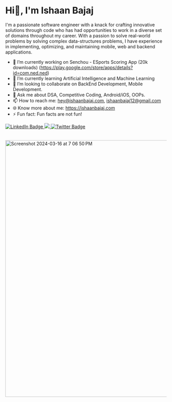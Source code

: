 # Hi👋, I'm Ishaan Bajaj

I'm a passionate software engineer with a knack for crafting innovative solutions through
code who has had opportunities to work in a diverse set of domains throughout my career.
With a passion to solve real-world problems by solving complex data-structures problems,
I have experience in implementing, optimizing, and maintaining
mobile, web and backend applications.


- 🔭 I’m currently working on Senchou - ESports Scoring App (20k downloads) (https://play.google.com/store/apps/details?id=com.ned.ned)
- 🌱 I’m currently learning Artificial Intelligence and Machine Learning
- 👯 I’m looking to collaborate on BackEnd Development, Mobile Development.
- 💬 Ask me about DSA, Competitive Coding, Android/iOS, OOPs.
- 📫 How to reach me: hey@ishaanbajaj.com, ishaanbajaj12@gmail.com
- 🌐 Know more about me: https://ishaanbajaj.com
- ⚡ Fun fact: Fun facts are not fun!

<div id="badges">
  <a href="https://www.linkedin.com/in/ishaan-bajaj-b413a11a5/">
    <img src="https://img.shields.io/badge/LinkedIn-blue?style=for-the-badge&logo=linkedin&logoColor=white" alt="LinkedIn Badge"/>
  </a>
  <a href="https://dev.to/ishaan_bajaj">
    <img src="https://img.shields.io/badge/DEV-ishaanbajaj12-blue"/>
  </a>
  <a href="https://x.com/ishaanbajaj20">
    <img src="https://img.shields.io/badge/Twitter-blue?style=for-the-badge&logo=twitter&logoColor=white" alt="Twitter Badge"/>
  </a>
</div>

<br>
</br>
<img width="799" alt="Screenshot 2024-03-16 at 7 06 50 PM" src="https://github.com/IshaanBajaj20/IshaanBajaj20/assets/42618525/1d189c97-a19f-4cbe-928b-690f758c52e5">

